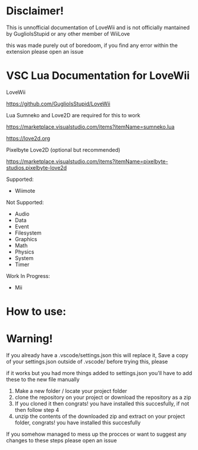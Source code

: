 # Disclaimer! 
This is unnofficial documentation of LoveWii and is not officially mantained by GuglioIsStupid or any other member of WiiLove

this was made purely out of boredoom, if you find any error within the extension please open an issue

# VSC Lua Documentation for LoveWii

LoveWii

https://github.com/GuglioIsStupid/LoveWii

Lua Sumneko and Love2D are required for this to work

https://marketplace.visualstudio.com/items?itemName=sumneko.lua

https://love2d.org

Pixelbyte Love2D (optional but recommended)

https://marketplace.visualstudio.com/items?itemName=pixelbyte-studios.pixelbyte-love2d

Supported:
- Wiimote

Not Supported:
- Audio
- Data
- Event
- Filesystem
- Graphics
- Math
- Physics
- System
- Timer

Work In Progress:
- Mii

# How to use:

# Warning!

If you already have a .vscode/settings.json this will replace it, Save a copy of your settings.json outside of .vscode/ before trying this, please


if it works but you had more things added to settings.json you'll have to add these to the new file manually

1) Make a new folder / locate your project folder
2) clone the repository on your project or download the repository as a zip
3) If you cloned it then congrats! you have installed this succesfully, if not then follow step 4
4) unzip the contents of the downloaded zip and extract on your project folder, congrats! you have installed this succesfully

If you somehow managed to mess up the procces or want to suggest any changes to these steps please open an issue

